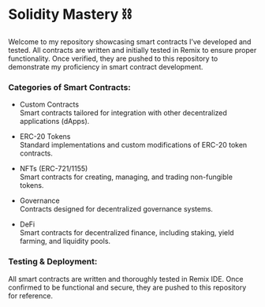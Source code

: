 # Solidity Mastery ⛓️

Welcome to my repository showcasing smart contracts I’ve developed and tested. All contracts are written and initially tested in Remix to ensure proper functionality. Once verified, they are pushed to this repository to demonstrate my proficiency in smart contract development.


###   Categories of Smart Contracts:

- Custom Contracts <br>
Smart contracts  tailored for integration with other decentralized applications (dApps).

- ERC-20 Tokens <br>
Standard implementations and custom modifications of ERC-20 token contracts.

- NFTs (ERC-721/1155) <br>
Smart contracts for creating, managing, and trading non-fungible tokens.

- Governance <br>
Contracts designed for decentralized governance systems.



- DeFi <br>
Smart contracts for decentralized finance, including staking, yield farming, and liquidity pools.


### Testing & Deployment:
All smart contracts are written and thoroughly tested in Remix IDE. Once confirmed to be functional and secure, they are pushed to this repository for reference.



